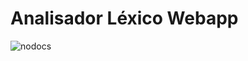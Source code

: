 # Analisador Léxico Webapp

![nodocs](https://github.com/Durfan/ufsj-reddit-crawler/blob/main/docs/nodocs.jpg)
